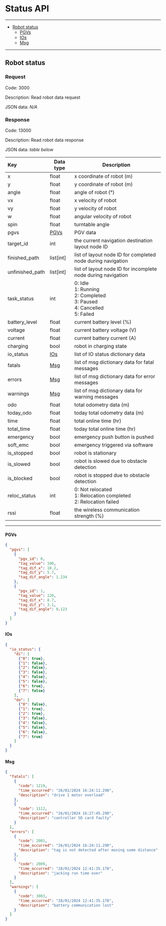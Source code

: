 <H1> Status API </H1>

---
<!-- TOC -->
  * [Robot status](#robot-status)
      * [PGVs](#pgvs)
      * [IOs](#ios)
      * [Msg](#msg)
<!-- TOC -->

---

## Robot status
<H3> Request </H3>

Code:           3000 

Description:    Read robot data request 

JSON data:      *N/A*

<H3> Response </H3>
Code:           13000

Description:    Read robot data response

JSON data:      *table below*

| Key             | Data type     | Description                                                                          |
|:----------------|---------------|--------------------------------------------------------------------------------------|
| x               | float         | x coordinate of robot (m)                                                            |
| y               | float         | y coordinate of robot (m)                                                            |
| angle           | float         | angle of robot (°)                                                                   |
| vx              | float         | x velocity of robot                                                                  |
| vy              | float         | y velocity of robot                                                                  |
| w               | float         | angular velocity of robot                                                            |
| spin            | float         | turntable angle                                                                      |
| pgvs            | [PGVs](#pgvs) | PGV data                                                                             |
| target_id       | int           | the current navigation destination layout node ID                                    |
| finished_path   | list[int]     | list of layout node ID for completed node during navigation                          |
| unfinished_path | list[int]     | list of layout node ID for incomplete node during navigation                         |
| task_status     | int           | 0: Idle<br/>1: Running<br/>2: Completed<br/>3: Paused<br/>4: Cancelled<br/>5: Failed |
| battery_level   | float         | current battery level (%)                                                            |
| voltage         | float         | current battery voltage (V)                                                          |
| current         | float         | current battery current (A)                                                          |
| charging        | bool          | robot in charging state                                                              |
| io_status       | [IOs](#ios)   | list of IO status dictionary data                                                    |
| fatals          | [Msg](#msg)   | list of msg dictionary data for fatal messages                                       |
| errors          | [Msg](#msg)   | list of msg dictionary data for error messages                                       |
| warnings        | [Msg](#msg)   | list of msg dictionary data for warning messages                                     |
| odo             | float         | total odometry data (m)                                                              |
| today_odo       | float         | today total odometry data (m)                                                        |
| time            | float         | total online time (hr)                                                               |
| total_time      | float         | today total online time (hr)                                                         |
| emergency       | bool          | emergency push button is pushed                                                      |
| soft_emc        | bool          | emergency triggered via software                                                     |
| is_stopped      | bool          | robot is stationary                                                                  |
| is_slowed       | bool          | robot is slowed due to obstacle detection                                            |
| is_blocked      | bool          | robot is stopped due to obstacle detection                                           |
| reloc_status    | int           | 0: Not relocated<br/>1: Relocation completed<br/>2: Relocation failed                |
| rssi            | float         | the wireless communication strength (%)                                              |

---

#### PGVs
```json
{
  "pgvs": [
    {
      "pgv_id": 0,
      "tag_value": 100, 
      "tag_dif_x": 10.2, 
      "tag_dif_y": 5.7,
      "tag_dif_angle": 1.234
    },
    {
      "pgv_id": 1,
      "tag_value": 120, 
      "tag_dif_x": 8.7, 
      "tag_dif_y": 3.1,
      "tag_dif_angle": 0.123
    }
  ]
}
```

#### IOs
```json
{
  "io_status": {
    "di": [
      {"0": true},
      {"1": false},
      {"2": false},
      {"3": false},
      {"4": false},
      {"5": false},
      {"6": true},
      {"7": false}
    ],
    "do": [
      {"0": false},
      {"1": true},
      {"2": true},
      {"3": false},
      {"4": false},
      {"5": false},
      {"6": false},
      {"7": true}      
    ]
  }
}
```

#### Msg
```json
{
  "fatals": [
    {
      "code": 1219,
      "time_occurred": "26/01/2024 16:24:11.290",
      "description": "drive 1 motor overload"
    },
    {
      "code": 1112,
      "time_occurred": "26/01/2024 16:27:45.290",
      "description": "controller SD card faulty"
    }
  ],
  "errors": [
    {
      "code": 2001,
      "time_occurred": "26/01/2024 16:24:11.290",
      "description": "tag is not detected after moving some distance"
    },
    {
      "code": 2009,
      "time_occurred": "28/01/2024 12:41:35.178",
      "description": "jacking run time over"
    }
  ],
  "warnings": [
    {
      "code": 3003,
      "time_occurred": "28/01/2024 12:41:35.178",
      "description": "battery communication lost"
    }    
  ]
}
```